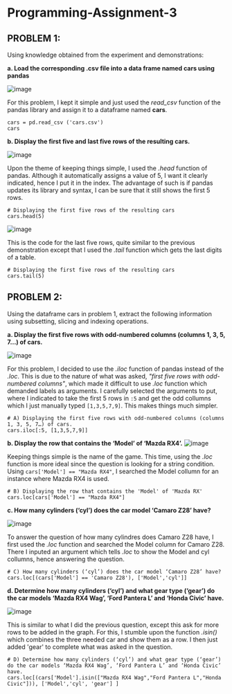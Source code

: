 # Programming-Assignment-3

## PROBLEM 1: 
Using knowledge obtained from the experiment and demonstrations:

**a. Load the corresponding .csv file into a data frame named cars using pandas**

![image](https://github.com/user-attachments/assets/11c4a9fb-c537-4bfa-96cd-016bd437c950)

  For this problem, I kept it simple and just used the _read_csv_ function of the pandas library and assign it to a dataframe named **cars**.
  
````
cars = pd.read_csv ('cars.csv')
cars
````

**b. Display the first five and last five rows of the resulting cars.**

![image](https://github.com/user-attachments/assets/6a172422-2bcc-4039-9b7f-b1215254abe9)

  Upon the theme of keeping things simple, I used the _.head_ function of pandas. Although it automatically assigns a value of 5, I want it clearly indicated, hence I put it in the index. The advantage of such is if pandas updates its library and syntax, I can be sure that it still shows the first 5 rows. 

````
# Displaying the first five rows of the resulting cars
cars.head(5)
````
![image](https://github.com/user-attachments/assets/9fc07f96-6351-4fce-8232-68eb4ca44431)

This is the code for the last five rows, quite similar to the previous demonstration except that I used the _.tail_ function which gets the last digits of a table. 

````
# Displaying the first five rows of the resulting cars
cars.tail(5)

````


## PROBLEM 2: 
Using the dataframe cars in problem 1, extract the following information using subsetting, slicing and indexing operations.

**a. Display the first five rows with odd-numbered columns (columns 1, 3, 5, 7…) of cars.**

![image](https://github.com/user-attachments/assets/fe26e356-b660-45fe-9735-6029b6e671ae)

For this problem, I decided to use the _.iloc_ function of pandas instead of the _.loc_. This is due to the nature of what was asked, _"first five rows with odd-numbered columns"_, which made it difficult to use _.loc_ function which demanded labels as arguments. I carefully selected the arguments to put, where I indicated to take the first 5 rows in ``:5`` and get the odd collumns which I just manually typed ``[1,3,5,7,9]``. This makes things much simpler. 

````
# A) Displaying the first five rows with odd-numbered columns (columns 1, 3, 5, 7…) of cars.
cars.iloc[:5, [1,3,5,7,9]]

````

**b. Display the row that contains the ‘Model’ of ‘Mazda RX4’.**
![image](https://github.com/user-attachments/assets/a72c65f3-67c9-4fb2-86dc-8e3207c9004a)

Keeping things simple is the name of the game. This time, using the _.loc_ function is more ideal since the question is looking for a string condition. Using ``cars['Model'] == "Mazda RX4"``, I searched the Model collumn for an instance where Mazda RX4 is used. 

````
# B) Displaying the row that contains the 'Model' of 'Mazda RX'
cars.loc[cars['Model'] == "Mazda RX4"]

````

**c. How many cylinders (‘cyl’) does the car model ‘Camaro Z28’ have?**

![image](https://github.com/user-attachments/assets/50c9f4b3-708a-461f-9aa9-f351afb27ae3)

To answer the question of how many cylindres does Camaro Z28 have, I first used the _.loc_ function and searched the Model column for Camaro Z28. There I inputed an argument which tells _.loc_ to show the Model and cyl collumns, hence answering the question.

````
# C) How many cylinders (‘cyl’) does the car model ‘Camaro Z28’ have?
cars.loc[(cars['Model'] == 'Camaro Z28'), ['Model','cyl']]

````

**d. Determine how many cylinders (‘cyl’) and what gear type (‘gear’) do the car models ‘Mazda RX4 Wag’, ‘Ford Pantera L’ and ‘Honda Civic’ have.**

![image](https://github.com/user-attachments/assets/d71c955e-d33a-4b18-bd42-c146f981a914)

This is similar to what I did the previous question, except this ask for more rows to be added in the graph. For this, I stumble upon the function _.isin()_ which combines the three needed car and show them as a row. I then just added 'gear' to complete what was asked in the question. 

````
# D) Determine how many cylinders (‘cyl’) and what gear type (‘gear’) do the car models ‘Mazda RX4 Wag’, ‘Ford Pantera L’ and ‘Honda Civic’ have.
cars.loc[(cars['Model'].isin(["Mazda RX4 Wag","Ford Pantera L","Honda Civic"])), ['Model','cyl', 'gear'] ]
````
